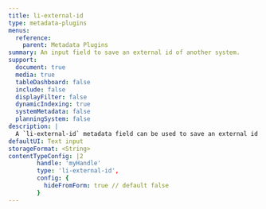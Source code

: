 ```yaml
---
title: li-external-id
type: metadata-plugins
menus:
  reference:
    parent: Metadata Plugins
summary: An input field to save an external id of another system.
support:
  document: true
  media: true
  tableDashboard: false
  include: false
  displayFilter: false
  dynamicIndexing: true
  systemMetadata: false
  planningSystem: false
description: |
  A `li-external-id` metadata field can be used to save an external id of another system. For example if you want to have an article reference to your original system. At the moment `li-external-id` by default renders a text area in the UI. If you want to hide it add the config object with `hideFromForm: true`
defaultUI: Text input
storageFormat: <String>
contentTypeConfig: |2
        handle: 'myHandle'
        type: 'li-external-id',
        config: {
          hideFromForm: true // default false
        }
---
```

